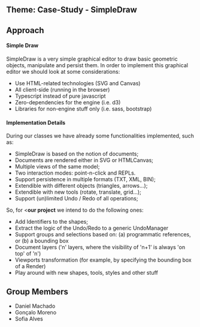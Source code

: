 ## Theme: Case-Study - SimpleDraw

## Approach

#### Simple Draw

SimpleDraw is a very simple  graphical editor to draw basic geometric objects, manipulate and persist them. In order to implement this graphical editor we should look at some considerations:

* Use HTML-related technologies (SVG and Canvas)
* All client-side (running in the browser)
* Typescript instead of pure javascript 
* Zero-dependencies for the engine (i.e. d3)
* Libraries for non-engine stuff only (i.e. sass, bootstrap)
 
#### Implementation Details

During our classes we have already some functionalities implemented, such as:

* SimpleDraw is based on the notion of documents;
* Documents are rendered either in SVG or HTMLCanvas;
* Multiple views of the same model;
* Two interaction modes: point-n-click and REPLs.
* Support persistence in multiple formats (TXT, XML, BIN);
* Extendible with different objects (triangles, arrows…);
* Extendible with new tools (rotate, translate, grid…);
* Support (un)limited Undo / Redo of all operations;


So, for <**our project** we intend to do the following ones:

* Add Identifiers to the shapes;
* Extract the logic of the Undo/Redo to a generic UndoManager
* Support groups and selections based on: (a) programmatic references, or (b) a bounding box
* Document layers ('n' layers, where the visibility of 'n+1' is always 'on top' of 'n')
* Viewports transformation (for example, by specifying the bounding box of a Render)
* Play around with new shapes, tools, styles and other stuff

## Group Members
* Daniel Machado
* Gonçalo Moreno
* Sofia Alves
